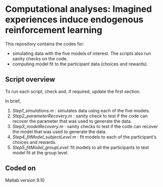 # Computational analyses: Imagined experiences induce endogenous reinforcement learning

This repository contains the codes for:
* simulating data with the five models of interest. The scripts also run sanity checks on the code.
* computing model fit to the participant data (choices and rewards).

## Script overview
To run each script, check and, if required, update the first section.

In brief,
1. *Step1_simulations.m* : simulates data using each of the five models.
2. *Step2_parameterRecovery.m* : sanity check to test if the code can recover the parameter that was used to generate the data.
3. *Step3_modelRecovery.m* : sanity checks to test if the code can recover the model that was used to generate the data.
4. *Step4_fitModel_subjectLevel.m* : fit models to each of the participant's choices and rewards.
5. *Step5_fitModel_groupLevel*: fit models to all the participants to test model fit at the group level.

## Coded on
Matlab version 9.10
